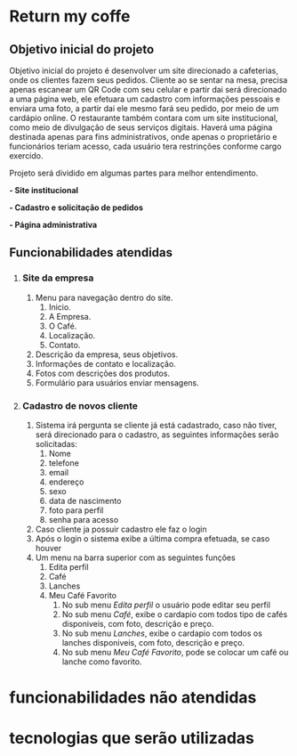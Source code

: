 # Return my coffe

## Objetivo inicial do projeto

Objetivo inicial do projeto é desenvolver um site direcionado a cafeterias, onde os clientes fazem seus pedidos.
Cliente ao se sentar na mesa, precisa apenas escanear um QR Code com seu celular e partir dai será direcionado a uma página web, ele efetuara um cadastro com informações pessoais e enviara uma foto, a partir dai ele mesmo fará seu pedido, por meio de um cardápio online.
O restaurante também contara com um site institucional, como meio de divulgação de seus serviços digitais.
Haverá uma página destinada apenas para fins administrativos, onde apenas o proprietário e funcionários teriam acesso, cada usuário tera restrinções conforme cargo exercido.

Projeto será dividido em algumas partes para melhor entendimento.

**- Site institucional**

**- Cadastro e solicitação de pedidos**

**- Página administrativa**

## Funcionabilidades atendidas

1. ### **Site da empresa**

   1. Menu para navegação dentro do site.
      1. Inicio.
      2. A Empresa.
      3. O Café.
      4. Localização.
      5. Contato.
   2. Descrição da empresa, seus objetivos.
   3. Informações de contato  e localização.
   4. Fotos com descrições dos produtos.
   5. Formulário para usuários enviar mensagens.

2. ### **Cadastro de novos cliente**

   1. Sistema irá pergunta se cliente já está cadastrado, caso não tiver, será direcionado para o cadastro, as seguintes informações serão solicitadas:
      1. Nome
      2. telefone
      3. email
      4. endereço
      5. sexo
      6. data de nascimento
      7. foto para perfil
      8. senha para acesso
   2. Caso cliente ja possuir cadastro ele faz o login
   3. Após o login o sistema exibe a última compra efetuada, se caso houver
   4. Um menu na barra superior com as seguintes funções
      1. Edita perfil
      2. Café
      3. Lanches
      4. Meu Café Favorito
         1. No sub menu *Edita perfil* o usuário pode editar seu perfil
         2. No sub menu *Café*, exibe o cardapio com todos tipo de cafés disponiveis, com foto, descrição e preço.
         3. No sub menu *Lanches*, exibe o cardapio com todos os lanches disponiveis, com foto, descrição e preço.
         4. No sub menu *Meu Café Favorito*, pode se colocar um café ou lanche como favorito.
   
# funcionabilidades não atendidas

# tecnologias que serão utilizadas
